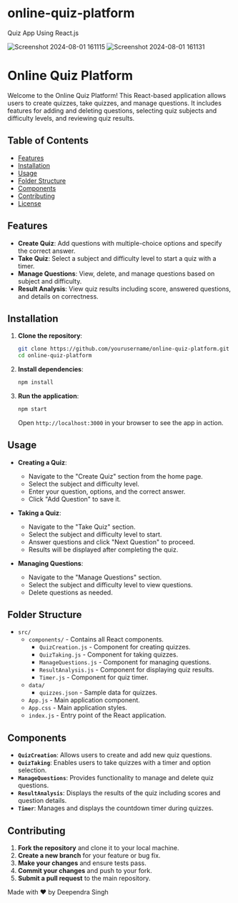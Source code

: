 # online-quiz-platform
 Quiz App Using React.js

![Screenshot 2024-08-01 161115](https://github.com/user-attachments/assets/7c79a7c6-250e-4ca3-aeef-2387bfb2f983)
![Screenshot 2024-08-01 161131](https://github.com/user-attachments/assets/94fb8f27-5a88-4b44-a034-0273f8e0d0bc)


 # Online Quiz Platform

Welcome to the Online Quiz Platform! This React-based application allows users to create quizzes, take quizzes, and manage questions. It includes features for adding and deleting questions, selecting quiz subjects and difficulty levels, and reviewing quiz results.

## Table of Contents

- [Features](#features)
- [Installation](#installation)
- [Usage](#usage)
- [Folder Structure](#folder-structure)
- [Components](#components)
- [Contributing](#contributing)
- [License](#license)

## Features

- **Create Quiz**: Add questions with multiple-choice options and specify the correct answer.
- **Take Quiz**: Select a subject and difficulty level to start a quiz with a timer.
- **Manage Questions**: View, delete, and manage questions based on subject and difficulty.
- **Result Analysis**: View quiz results including score, answered questions, and details on correctness.

## Installation

1. **Clone the repository**:
    ```bash
    git clone https://github.com/yourusername/online-quiz-platform.git
    cd online-quiz-platform
    ```

2. **Install dependencies**:
    ```bash
    npm install
    ```

3. **Run the application**:
    ```bash
    npm start
    ```
   Open `http://localhost:3000` in your browser to see the app in action.

## Usage

- **Creating a Quiz**:
  - Navigate to the "Create Quiz" section from the home page.
  - Select the subject and difficulty level.
  - Enter your question, options, and the correct answer.
  - Click "Add Question" to save it.

- **Taking a Quiz**:
  - Navigate to the "Take Quiz" section.
  - Select the subject and difficulty level to start.
  - Answer questions and click "Next Question" to proceed.
  - Results will be displayed after completing the quiz.

- **Managing Questions**:
  - Navigate to the "Manage Questions" section.
  - Select the subject and difficulty level to view questions.
  - Delete questions as needed.

## Folder Structure

- `src/`
  - `components/` - Contains all React components.
    - `QuizCreation.js` - Component for creating quizzes.
    - `QuizTaking.js` - Component for taking quizzes.
    - `ManageQuestions.js` - Component for managing questions.
    - `ResultAnalysis.js` - Component for displaying quiz results.
    - `Timer.js` - Component for quiz timer.
  - `data/`
    - `quizzes.json` - Sample data for quizzes.
  - `App.js` - Main application component.
  - `App.css` - Main application styles.
  - `index.js` - Entry point of the React application.

## Components

- **`QuizCreation`**: Allows users to create and add new quiz questions.
- **`QuizTaking`**: Enables users to take quizzes with a timer and option selection.
- **`ManageQuestions`**: Provides functionality to manage and delete quiz questions.
- **`ResultAnalysis`**: Displays the results of the quiz including scores and question details.
- **`Timer`**: Manages and displays the countdown timer during quizzes.

## Contributing

1. **Fork the repository** and clone it to your local machine.
2. **Create a new branch** for your feature or bug fix.
3. **Make your changes** and ensure tests pass.
4. **Commit your changes** and push to your fork.
5. **Submit a pull request** to the main repository.


Made with ❤️ by Deependra Singh

